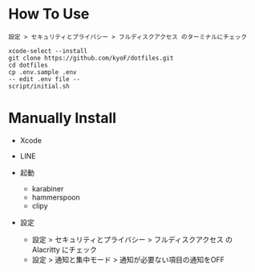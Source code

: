 # How To Use
```
設定 > セキュリティとプライバシー > フルディスクアクセス のターミナルにチェック
```
```
xcode-select --install
git clone https://github.com/kyoF/dotfiles.git
cd dotfiles
cp .env.sample .env
-- edit .env file --
script/initial.sh
```

# Manually Install
* Xcode
* LINE

* 起動
  * karabiner
  * hammerspoon
  * clipy

* 設定
  * 設定 > セキュリティとプライバシー > フルディスクアクセス の Alacritty にチェック
  * 設定 > 通知と集中モード > 通知が必要ない項目の通知をOFF
 
